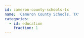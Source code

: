 ```yaml
---
id: cameron-county-schools-tx
name: 'Cameron County Schools, TX'
categories:
  - id: education
    fraction: 1
---
```

